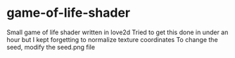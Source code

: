 # game-of-life-shader
Small game of life shader written in love2d
Tried to get this done in under an hour but I kept forgetting to normalize texture coordinates
To change the seed, modify the seed.png file